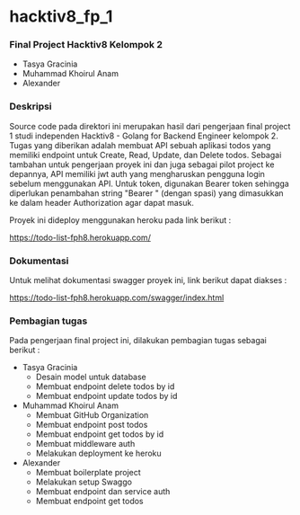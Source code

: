 # hacktiv8_fp_1

### Final Project Hacktiv8 Kelompok 2
- Tasya Gracinia
- Muhammad Khoirul Anam
- Alexander

### Deskripsi
Source code pada direktori ini merupakan hasil dari pengerjaan final project 1 studi independen Hacktiv8 - Golang for Backend Engineer kelompok 2. Tugas yang diberikan adalah membuat API sebuah aplikasi todos yang memiliki endpoint untuk Create, Read, Update, dan Delete todos. Sebagai tambahan untuk pengerjaan proyek ini dan juga sebagai pilot project ke depannya, API memiliki jwt auth yang mengharuskan pengguna login sebelum menggunakan API.
Untuk token, digunakan Bearer token sehingga diperlukan penambahan string "Bearer " (dengan spasi) yang dimasukkan ke dalam header Authorization agar dapat masuk.

Proyek ini dideploy menggunakan heroku pada link berikut :

https://todo-list-fph8.herokuapp.com/

### Dokumentasi
Untuk melihat dokumentasi swagger proyek ini, link berikut dapat diakses :

https://todo-list-fph8.herokuapp.com/swagger/index.html

### Pembagian tugas
Pada pengerjaan final project ini, dilakukan pembagian tugas sebagai berikut :

- Tasya Gracinia
    - Desain model untuk database
    - Membuat endpoint delete todos by id
    - Membuat endpoint update todos by id
- Muhammad Khoirul Anam
    - Membuat GitHub Organization
    - Membuat endpoint post todos
    - Membuat endpoint get todos by id
    - Membuat middleware auth
    - Melakukan deployment ke heroku
- Alexander
    - Membuat boilerplate project
    - Melakukan setup Swaggo
    - Membuat endpoint dan service auth
    - Membuat endpoint get todos
